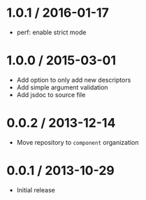 1.0.1 / 2016-01-17
  ====

  * perf: enable strict mode

1.0.0 / 2015-03-01
  ====

  * Add option to only add new descriptors
  * Add simple argument validation
  * Add jsdoc to source file

0.0.2 / 2013-12-14
  ====

  * Move repository to `component` organization

0.0.1 / 2013-10-29
  ====

  * Initial release
